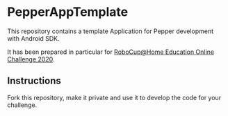 # PepperAppTemplate

This repository contains a template Application for Pepper development with Android SDK.

It has been prepared in particular for [RoboCup@Home Education Online Challenge 2020](https://www.robocupathomeedu.org/learn/online-classroom/online-challenge-2020).

## Instructions

Fork this repository, make it private and use it to develop the code for your challenge.


